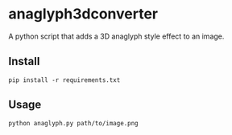# anaglyph3dconverter

A python script that adds a 3D anaglyph style effect to an image.

## Install
`pip install -r requirements.txt`

## Usage
`python anaglyph.py path/to/image.png`
